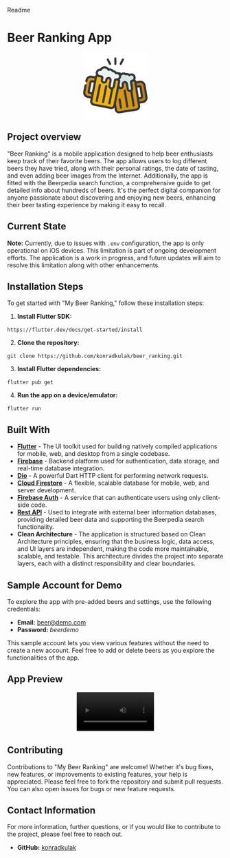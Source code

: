 Readme

# Beer Ranking App

<p align="center">
  <img src="assets/icon/icon.png" alt="beer_ranking" width="150"/>
</p>


## Project overview
"Beer Ranking" is a mobile application designed to help beer enthusiasts keep track of their favorite beers. The app allows users to log different beers they have tried, along with their personal ratings, the date of tasting, and even adding beer images from the Internet. Additionally, the app is fitted with the Beerpedia search function, a comprehensive guide to get detailed info about hundreds of beers. It's the perfect digital companion for anyone passionate about discovering and enjoying new beers, enhancing their beer tasting experience by making it easy to recall.

## Current State
**Note:** Currently, due to issues with `.env` configuration, the app is only operational on iOS devices. This limitation is part of ongoing development efforts. The application is a work in progress, and future updates will aim to resolve this limitation along with other enhancements.

## Installation Steps

To get started with "My Beer Ranking," follow these installation steps:

1. **Install Flutter SDK:**
```
https://flutter.dev/docs/get-started/install
```

2. **Clone the repository:**
```
git clone https://github.com/konradkulak/beer_ranking.git
```

3. **Install Flutter dependencies:**
```
flutter pub get
```
4. **Run the app on a device/emulator:**
```
flutter run
```

## Built With

- **[Flutter](https://flutter.dev/)** - The UI toolkit used for building natively compiled applications for mobile, web, and desktop from a single codebase.
- **[Firebase](https://firebase.google.com/)** - Backend platform used for authentication, data storage, and real-time database integration.
- **[Dio](https://pub.dev/packages/dio)** - A powerful Dart HTTP client for performing network requests.
- **[Cloud Firestore](https://firebase.google.com/products/firestore)** - A flexible, scalable database for mobile, web, and server development.
- **[Firebase Auth](https://firebase.google.com/products/auth)** - A service that can authenticate users using only client-side code.
- **[Rest API](https://rapidapi.com/andreafalzi/api/beers-list)** - Used to integrate with external beer information databases, providing detailed beer data and supporting the Beerpedia search functionality.
- **Clean Architecture** - The application is structured based on Clean Architecture principles, ensuring that the business logic, data access, and UI layers are independent, making the code more maintainable, scalable, and testable. This architecture divides the project into separate layers, each with a distinct responsibility and clear boundaries. 

## Sample Account for Demo

To explore the app with pre-added beers and settings, use the following credentials:

- **Email:** beer@demo.com
- **Password:** *beerdemo*

This sample account lets you view various features without the need to create a new account. Feel free to add or delete beers as you explore the functionalities of the app.

## App Preview

<p align="center">
<video src='assets/videos/demo.mp4' controls="controls" width=180><video/>
</p>

## Contributing

Contributions to "My Beer Ranking" are welcome! Whether it's bug fixes, new features, or improvements to existing features, your help is appreciated. Please feel free to fork the repository and submit pull requests. You can also open issues for bugs or new feature requests.

## Contact Information

For more information, further questions, or if you would like to contribute to the project, please feel free to reach out.

- **GitHub:** [konradkulak](https://github.com/konradkulak)

